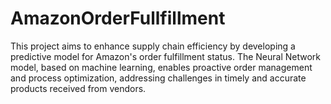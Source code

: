 # AmazonOrderFullfillment
This project aims to enhance supply chain efficiency by developing a predictive model for Amazon's order fulfillment status. The Neural Network model, based on machine learning, enables proactive order management and process optimization, addressing challenges in timely and accurate products received from vendors.

